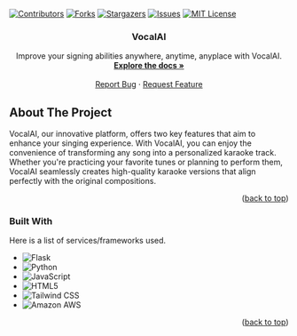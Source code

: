 <a name="readme-top"></a>



<!-- PROJECT SHIELDS -->
[![Contributors][contributors-shield]][contributors-url]
[![Forks][forks-shield]][forks-url]
[![Stargazers][stars-shield]][stars-url]
[![Issues][issues-shield]][issues-url]
[![MIT License][license-shield]][license-url]





<h3 align="center">VocalAI</h3>

  <p align="center">
    Improve your signing abilities anywhere, anytime, anyplace with VocalAI.
    <br />
    <a href="https://github.com/stampixel/Jamhacks2023"><strong>Explore the docs »</strong></a>
    <br />
    <br />
    <a href="https://github.com/stampixel/Jamhacks2023/issues">Report Bug</a>
    ·
    <a href="https://github.com/stampixel/Jamhacks2023/issues">Request Feature</a>
  </p>
</div>



<!-- ABOUT THE PROJECT -->

## About The Project

VocalAI, our innovative platform, offers two key features that aim to enhance your singing experience. With VocalAI, you can enjoy the convenience of transforming any song into a personalized karaoke track. Whether you're practicing your favorite tunes or planning to perform them, VocalAI seamlessly creates high-quality karaoke versions that align perfectly with the original compositions.


<p align="right">(<a href="#readme-top">back to top</a>)</p>

### Built With

Here is a list of services/frameworks used.

* ![Flask][Flask]
* ![Python]
* ![JavaScript]
* ![HTML5]
* ![Tailwind CSS](https://img.shields.io/static/v1?style=for-the-badge&message=Tailwind+CSS&color=222222&logo=Tailwind+CSS&logoColor=06B6D4&label=)
* ![Amazon AWS](https://img.shields.io/static/v1?style=for-the-badge&message=Amazon+AWS&color=232F3E&logo=Amazon+AWS&logoColor=FFFFFF&label=)

<p align="right">(<a href="#readme-top">back to top</a>)</p>



[contributors-shield]: https://img.shields.io/github/contributors/stampixel/StudyPod-MetroHacks2022.svg?style=for-the-badge
[contributors-url]: https://github.com/stampixel/StudyPod-MetroHacks2022/graphs/contributors
[forks-shield]: https://img.shields.io/github/forks/stampixel/StudyPod-MetroHacks2022.svg?style=for-the-badge
[forks-url]: https://github.com/stampixel/StudyPod-MetroHacks2022/network/members
[stars-shield]: https://img.shields.io/github/stars/stampixel/StudyPod-MetroHacks2022.svg?style=for-the-badge
[stars-url]: https://github.com/stampixel/StudyPod-MetroHacks2022/stargazers
[issues-shield]: https://img.shields.io/github/issues/stampixel/StudyPod-MetroHacks2022.svg?style=for-the-badge
[issues-url]: https://github.com/stampixel/StudyPod-MetroHacks2022/issues
[license-shield]: https://img.shields.io/github/license/stampixel/StudyPod-MetroHacks2022.svg?style=for-the-badge
[license-url]: https://github.com/stampixel/StudyPod-MetroHacks2022/blob/master/LICENSE.txt
[linkedin-shield]: https://img.shields.io/badge/-LinkedIn-black.svg?style=for-the-badge&logo=linkedin&colorB=555
[product-screenshot]: images/screenshot.jpg

[Bootstrap.com]: https://img.shields.io/badge/Bootstrap-563D7C?style=for-the-badge&logo=bootstrap&logoColor=white
[Bootstrap-url]: https://getbootstrap.com
[JQuery.com]: https://img.shields.io/badge/jQuery-0769AD?style=for-the-badge&logo=jquery&logoColor=white
[JQuery-url]: https://jquery.com
[Flask]: https://img.shields.io/badge/flask-%23000.svg?style=for-the-badge&logo=flask&logoColor=white
[Python]: https://img.shields.io/badge/python-3670A0?style=for-the-badge&logo=python&logoColor=ffdd54
[JavaScript]: https://img.shields.io/badge/javascript-%23323330.svg?style=for-the-badge&logo=javascript&logoColor=%23F7DF1E
[HTML5]: https://img.shields.io/badge/html5-%23E34F26.svg?style=for-the-badge&logo=html5&logoColor=white
[CSS3]: https://img.shields.io/badge/css3-%231572B6.svg?style=for-the-badge&logo=css3&logoColor=white
[NGINX]: https://img.shields.io/badge/nginx-%23009639.svg?style=for-the-badge&logo=nginx&logoColor=white
[SQLite]: https://img.shields.io/badge/sqlite-%2307405e.svg?style=for-the-badge&logo=sqlite&logoColor=white

